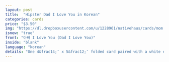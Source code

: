 ```yaml
---
layout: post
title:  "Hipster Dad I Love You in Korean"
categories: cards
price: "$3.50"
img: "https://dl.dropboxusercontent.com/u/1228961/nativehaus/cards/mom.jpg"
isnew: "true"
front: "아빠 I Love You (Dad I Love You)"
inside: "blank"
language: "korean"
details: "One 4&frac14;″ x 5&frac12;″ folded card paired with a white envelope."
---
```

